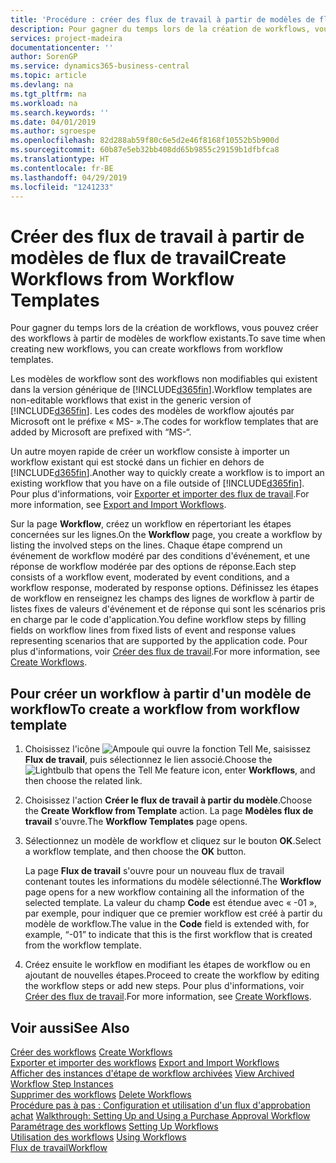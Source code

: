 ```yaml
---
title: 'Procédure : créer des flux de travail à partir de modèles de flux de travail | Microsoft Docs'
description: Pour gagner du temps lors de la création de workflows, vous pouvez créer des workflows à partir de modèles de workflow existants.
services: project-madeira
documentationcenter: ''
author: SorenGP
ms.service: dynamics365-business-central
ms.topic: article
ms.devlang: na
ms.tgt_pltfrm: na
ms.workload: na
ms.search.keywords: ''
ms.date: 04/01/2019
ms.author: sgroespe
ms.openlocfilehash: 82d288ab59f80c6e5d2e46f8168f10552b5b900d
ms.sourcegitcommit: 60b87e5eb32bb408dd65b9855c29159b1dfbfca8
ms.translationtype: HT
ms.contentlocale: fr-BE
ms.lasthandoff: 04/29/2019
ms.locfileid: "1241233"
---
```

# <a name="create-workflows-from-workflow-templates"></a><span data-ttu-id="f03a5-103">Créer des flux de travail à partir de modèles de flux de travail</span><span class="sxs-lookup"><span data-stu-id="f03a5-103">Create Workflows from Workflow Templates</span></span>
<span data-ttu-id="f03a5-104">Pour gagner du temps lors de la création de workflows, vous pouvez créer des workflows à partir de modèles de workflow existants.</span><span class="sxs-lookup"><span data-stu-id="f03a5-104">To save time when creating new workflows, you can create workflows from workflow templates.</span></span>  

 <span data-ttu-id="f03a5-105">Les modèles de workflow sont des workflows non modifiables qui existent dans la version générique de [!INCLUDE[d365fin](includes/d365fin_md.md)].</span><span class="sxs-lookup"><span data-stu-id="f03a5-105">Workflow templates are non-editable workflows that exist in the generic version of [!INCLUDE[d365fin](includes/d365fin_md.md)].</span></span> <span data-ttu-id="f03a5-106">Les codes des modèles de workflow ajoutés par Microsoft ont le préfixe « MS- ».</span><span class="sxs-lookup"><span data-stu-id="f03a5-106">The codes for workflow templates that are added by Microsoft are prefixed with “MS-“.</span></span>  

 <span data-ttu-id="f03a5-107">Un autre moyen rapide de créer un workflow consiste à importer un workflow existant qui est stocké dans un fichier en dehors de [!INCLUDE[d365fin](includes/d365fin_md.md)].</span><span class="sxs-lookup"><span data-stu-id="f03a5-107">Another way to quickly create a workflow is to import an existing workflow that you have on a file outside of [!INCLUDE[d365fin](includes/d365fin_md.md)].</span></span> <span data-ttu-id="f03a5-108">Pour plus d'informations, voir [Exporter et importer des flux de travail](across-how-to-export-and-import-workflows.md).</span><span class="sxs-lookup"><span data-stu-id="f03a5-108">For more information, see [Export and Import Workflows](across-how-to-export-and-import-workflows.md).</span></span>  

<span data-ttu-id="f03a5-109">Sur la page **Workflow**, créez un workflow en répertoriant les étapes concernées sur les lignes.</span><span class="sxs-lookup"><span data-stu-id="f03a5-109">On the **Workflow** page, you create a workflow by listing the involved steps on the lines.</span></span> <span data-ttu-id="f03a5-110">Chaque étape comprend un événement de workflow modéré par des conditions d'événement, et une réponse de workflow modérée par des options de réponse.</span><span class="sxs-lookup"><span data-stu-id="f03a5-110">Each step consists of a workflow event, moderated by event conditions, and a workflow response, moderated by response options.</span></span> <span data-ttu-id="f03a5-111">Définissez les étapes de workflow en renseignez les champs des lignes de workflow à partir de listes fixes de valeurs d'événement et de réponse qui sont les scénarios pris en charge par le code d'application.</span><span class="sxs-lookup"><span data-stu-id="f03a5-111">You define workflow steps by filling fields on workflow lines from fixed lists of event and response values representing scenarios that are supported by the application code.</span></span> <span data-ttu-id="f03a5-112">Pour plus d'informations, voir [Créer des flux de travail](across-how-to-create-workflows.md).</span><span class="sxs-lookup"><span data-stu-id="f03a5-112">For more information, see [Create Workflows](across-how-to-create-workflows.md).</span></span>  

## <a name="to-create-a-workflow-from-workflow-template"></a><span data-ttu-id="f03a5-113">Pour créer un workflow à partir d'un modèle de workflow</span><span class="sxs-lookup"><span data-stu-id="f03a5-113">To create a workflow from workflow template</span></span>  
1.  <span data-ttu-id="f03a5-114">Choisissez l'icône ![Ampoule qui ouvre la fonction Tell Me](media/ui-search/search_small.png "Dites-moi ce que vous voulez faire"), saisissez **Flux de travail**, puis sélectionnez le lien associé.</span><span class="sxs-lookup"><span data-stu-id="f03a5-114">Choose the ![Lightbulb that opens the Tell Me feature](media/ui-search/search_small.png "Tell me what you want to do") icon, enter **Workflows**, and then choose the related link.</span></span>  
2.  <span data-ttu-id="f03a5-115">Choisissez l'action **Créer le flux de travail à partir du modèle**.</span><span class="sxs-lookup"><span data-stu-id="f03a5-115">Choose the **Create Workflow from Template** action.</span></span> <span data-ttu-id="f03a5-116">La page **Modèles flux de travail** s'ouvre.</span><span class="sxs-lookup"><span data-stu-id="f03a5-116">The **Workflow Templates** page opens.</span></span>  
3.  <span data-ttu-id="f03a5-117">Sélectionnez un modèle de workflow et cliquez sur le bouton **OK**.</span><span class="sxs-lookup"><span data-stu-id="f03a5-117">Select a workflow template, and then choose the **OK** button.</span></span>  

     <span data-ttu-id="f03a5-118">La page **Flux de travail** s'ouvre pour un nouveau flux de travail contenant toutes les informations du modèle sélectionné.</span><span class="sxs-lookup"><span data-stu-id="f03a5-118">The **Workflow** page opens for a new workflow containing all the information of the selected template.</span></span> <span data-ttu-id="f03a5-119">La valeur du champ **Code** est étendue avec « -01 », par exemple, pour indiquer que ce premier workflow est créé à partir du modèle de workflow.</span><span class="sxs-lookup"><span data-stu-id="f03a5-119">The value in the **Code** field is extended with, for example, “-01” to indicate that this is the first workflow that is created from the workflow template.</span></span>  
4.  <span data-ttu-id="f03a5-120">Créez ensuite le workflow en modifiant les étapes de workflow ou en ajoutant de nouvelles étapes.</span><span class="sxs-lookup"><span data-stu-id="f03a5-120">Proceed to create the workflow by editing the workflow steps or add new steps.</span></span> <span data-ttu-id="f03a5-121">Pour plus d'informations, voir [Créer des flux de travail](across-how-to-create-workflows.md).</span><span class="sxs-lookup"><span data-stu-id="f03a5-121">For more information, see [Create Workflows](across-how-to-create-workflows.md).</span></span>  

## <a name="see-also"></a><span data-ttu-id="f03a5-122">Voir aussi</span><span class="sxs-lookup"><span data-stu-id="f03a5-122">See Also</span></span>  
 <span data-ttu-id="f03a5-123">[Créer des workflows](across-how-to-create-workflows.md) </span><span class="sxs-lookup"><span data-stu-id="f03a5-123">[Create Workflows](across-how-to-create-workflows.md) </span></span>  
 <span data-ttu-id="f03a5-124">[Exporter et importer des workflows](across-how-to-export-and-import-workflows.md) </span><span class="sxs-lookup"><span data-stu-id="f03a5-124">[Export and Import Workflows](across-how-to-export-and-import-workflows.md) </span></span>  
 <span data-ttu-id="f03a5-125">[Afficher des instances d'étape de workflow archivées](across-how-to-view-archived-workflow-step-instances.md) </span><span class="sxs-lookup"><span data-stu-id="f03a5-125">[View Archived Workflow Step Instances](across-how-to-view-archived-workflow-step-instances.md) </span></span>  
 <span data-ttu-id="f03a5-126">[Supprimer des workflows](across-how-to-delete-workflows.md) </span><span class="sxs-lookup"><span data-stu-id="f03a5-126">[Delete Workflows](across-how-to-delete-workflows.md) </span></span>  
 <span data-ttu-id="f03a5-127">[Procédure pas à pas : Configuration et utilisation d'un flux d'approbation achat](walkthrough-setting-up-and-using-a-purchase-approval-workflow.md) </span><span class="sxs-lookup"><span data-stu-id="f03a5-127">[Walkthrough: Setting Up and Using a Purchase Approval Workflow](walkthrough-setting-up-and-using-a-purchase-approval-workflow.md) </span></span>  
 <span data-ttu-id="f03a5-128">[Paramétrage des workflows](across-set-up-workflows.md) </span><span class="sxs-lookup"><span data-stu-id="f03a5-128">[Setting Up Workflows](across-set-up-workflows.md) </span></span>  
 <span data-ttu-id="f03a5-129">[Utilisation des workflows](across-use-workflows.md) </span><span class="sxs-lookup"><span data-stu-id="f03a5-129">[Using Workflows](across-use-workflows.md) </span></span>  
 [<span data-ttu-id="f03a5-130">Flux de travail</span><span class="sxs-lookup"><span data-stu-id="f03a5-130">Workflow</span></span>](across-workflow.md)   
